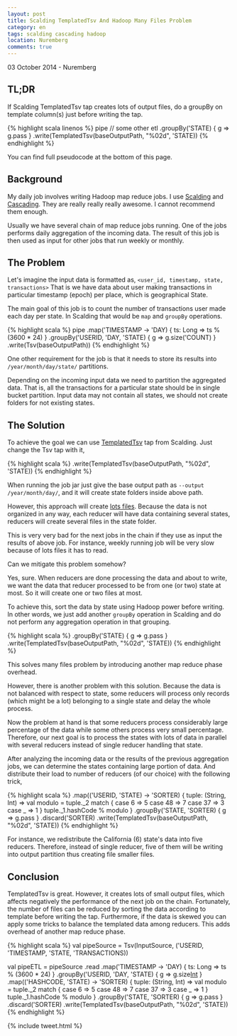 ```yaml
---
layout: post
title: Scalding TemplatedTsv And Hadoop Many Files Problem
category: en
tags: scalding cascading hadoop
location: Nuremberg
comments: true
---
```


<p class="meta">03 October 2014 - Nuremberg</p>

## TL;DR

If Scalding TemplatedTsv tap creates lots of output files, do a groupBy on
template column(s) just before writing the tap.

{% highlight scala linenos %}
pipe
  // some other etl
  .groupBy('STATE) { g => g.pass }
  .write(TemplatedTsv(baseOutputPath, "%02d", 'STATE))
{% endhighlight %}

You can find full pseudocode at the bottom of this page.

## Background

My daily job involves writing Hadoop map reduce jobs. I use
[Scalding](https://github.com/twitter/scalding) and
[Cascading](https://www.cascading.org/projects/cascading/). They are really
really really awesome. I cannot recommend them enough.

Usually we have several chain of map reduce jobs running. One of the jobs
performs daily aggregation of the incoming data. The result of this job is then
used as input for other jobs that run weekly or monthly.

## The Problem

Let's imagine the input data is formatted as, <span id="backcolor">`<user_id,
timestamp, state, transactions>`</span>  That is we have data about user making
transactions in particular timestamp (epoch) per place, which is geographical
State.

The main goal of this job is to count the number of transactions user made each
day per state. In Scalding that would be `map` and `groupBy` operations.

{% highlight scala %}
pipe
  .map('TIMESTAMP -> 'DAY) { ts: Long => ts % (3600 * 24) }
  .groupBy('USERID, 'DAY, 'STATE) { g => g.size('COUNT) }
  .write(Tsv(baseOutputPath))
{% endhighlight %}

One other requirement for the job is that it needs to store its results into
`/year/month/day/state/` partitions.

Depending on the incoming input data we need to partition the aggregated data.
That is, all the transactions for a particular state should be in single bucket
partition.  Input data may not contain all states, we should not create folders
for not existing states.

## The Solution

To achieve the goal we can use <a
href="https://twitter.github.io/scalding/api/#com.twitter.scalding.TemplatedTsv"
target="_blank" data-proofer-ignore>TemplatedTsv</a> tap from Scalding. Just
change the Tsv tap with it,

{% highlight scala %}
  .write(TemplatedTsv(baseOutputPath, "%02d", 'STATE))
{% endhighlight %}

When running the job jar just give the base output path as <span
id="backcolor">`--output /year/month/day/`</span>, and it will create state
folders inside above path.

However, this approach will create [lots
files](https://blog.cloudera.com/blog/2009/02/the-small-files-problem/). Because
the data is not organized in any way, each reducer will have data containing
several states, reducers will create several files in the state folder.

This is very very bad for the next jobs in the chain if they use as input the
results of above job. For instance, weekly running job will be very slow because
of lots files it has to read.

Can we mitigate this problem somehow?

Yes, sure. When reducers are done processing the data and about to write, we
want the data that reducer processed to be from one (or two) state at most. So
it will create one or two files at most.

To achieve this, sort the data by state using Hadoop power before writing.  In
other words, we just add another `groupBy` operation in Scalding and do not
perform any aggregation operation in that grouping.

{% highlight scala %}
.groupBy('STATE) { g => g.pass }
.write(TemplatedTsv(baseOutputPath, "%02d", 'STATE))
{% endhighlight %}

This solves many files problem by introducing another map reduce phase overhead.

However, there is another problem with this solution. Because the data is not
balanced with respect to state, some reducers will process only records (which
might be a lot) belonging to a single state and delay the whole process.

Now the problem at hand is that some reducers process considerably large
percentage of the data while some others process very small percentage.
Therefore, our next goal is to process the states with lots of data in parallel
with several reducers instead of single reducer handling that state.

After analyzing the incoming data or the results of the previous aggregation
jobs, we can determine the states containing large portion of data. And
distribute their load to number of reducers (of our choice) with the following
trick,

{% highlight scala %}
.map(('USERID, 'STATE) -> 'SORTER) { tuple: (String, Int) =>
  val modulo = tuple._2 match {
    case 6  => 5
    case 48 => 7
    case 37 => 3
    case _  => 1
  }
  tuple._1.hashCode % modulo
}
.groupBy('STATE, 'SORTER) { g => g.pass }
.discard('SORTER)
.write(TemplatedTsv(baseOutputPath, "%02d", 'STATE))
{% endhighlight %}

For instance, we redistribute the California (6) state's data into five
reducers.  Therefore, instead of single reducer, five of them will be writing
into output partition thus creating file smaller files.

## Conclusion

TemplatedTsv is great. However, it creates lots of small output files, which
affects negatively the performance of the next job on the chain. Fortunately,
the number of files can be reduced by sorting the data according to template
before writing the tap. Furthermore, if the data is skewed you can apply some
tricks to balance the templated data among reducers. This adds overhead of
another map reduce phase.

{% highlight scala %}
val pipeSource = Tsv(InputSource, ('USERID, 'TIMESTAMP, 'STATE, 'TRANSACTIONS))

val pipeETL = pipeSource
  .read
  .map('TIMESTAMP -> 'DAY) { ts: Long => ts % (3600 * 24) }
  .groupBy('USERID, 'DAY, 'STATE) { g => g.size[Int]('COUNT) }
  .map(('HASHCODE, 'STATE) -> 'SORTER) { tuple: (String, Int) =>
    val modulo = tuple._2 match {
      case 6  => 5
      case 48 => 7
      case 37 => 3
      case _  => 1
    }
    tuple._1.hashCode % modulo
  }
  .groupBy('STATE, 'SORTER) { g => g.pass }
  .discard('SORTER)
  .write(TemplatedTsv(baseOutputPath, "%02d", 'STATE))
{% endhighlight %}

{% include tweet.html %}

